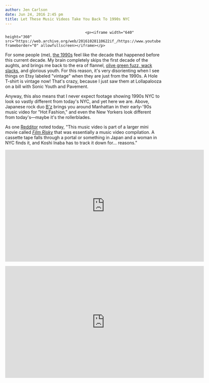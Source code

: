 ```yaml
---
author: Jen Carlson
date: Jun 24, 2016 2:45 pm
title: Let These Music Videos Take You Back To 1990s NYC
---
```


	
										<p><iframe width="640" height="360" src="https://web.archive.org/web/20161028110622if_/https://www.youtube.com/embed/tBKYYaurw3w" frameborder="0" allowfullscreen></iframe></p>

<p>For some people (me), <a href="https://web.archive.org/web/20161028110622/http://gothamist.com/tags/1990s">the 1990s</a> feel like the decade that happened before this current decade. My brain completely skips the first decade of the aughts, and brings me back to the era of flannel, <a href="https://web.archive.org/web/20161028110622/http://gothamist.com/2012/10/19/grunge.php">olive green fuzz, wack slacks</a>, and glorious youth. For this reason, it&apos;s very disorienting when I see things on Etsy labeled &quot;vintage&quot; when they are just from the 1990s. A Hole T-shirt is vintage now! That&apos;s crazy, because I just saw them at Lollapalooza on a bill with Sonic Youth and Pavement.</p>

<p>Anyway, this also means that I never expect footage showing 1990s NYC to look so vastly different from today&apos;s NYC, and yet here we are. Above, Japanese rock duo <a href="https://web.archive.org/web/20161028110622/https://en.wikipedia.org/wiki/B%27z">B&apos;z</a> brings you around Manhattan in their early-&apos;90s music video for &quot;Hot Fashion,&quot; and even the New Yorkers look different from today&apos;s&#x2014;maybe it&apos;s the rollerblades.</p>

<p>As one <a href="https://web.archive.org/web/20161028110622/https://www.reddit.com/r/nyc/comments/4pm64v/back_in_like_1990_or_91_this_japanese_band_bz/">Redditor</a> noted today, &quot;This music video is part of a larger mini movie called <a href="https://web.archive.org/web/20161028110622/https://en.wikipedia.org/wiki/Film_Risky"><em>Film Risky</em></a> that was essentially a music video compilation. A cassette tape falls through a portal or something in Japan and a woman in NYC finds it, and Koshi Inaba has to track it down for... reasons.&quot;</p>

<p><iframe width="640" height="360" src="https://web.archive.org/web/20161028110622if_/https://www.youtube.com/embed/UeDOzC4p1Us" frameborder="0" allowfullscreen></iframe></p>

<p><iframe width="640" height="360" src="https://web.archive.org/web/20161028110622if_/https://www.youtube.com/embed/Ez99TWDhpjE" frameborder="0" allowfullscreen></iframe></p>					
										
									
				
